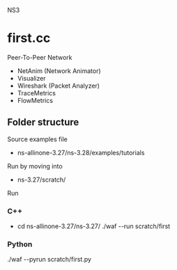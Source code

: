 NS3

# first.cc

Peer-To-Peer Network

- NetAnim (Network Animator)
- Visualizer
- Wireshark (Packet Analyzer)
- TraceMetrics
- FlowMetrics

## Folder structure

Source examples file

- ns-allinone-3.27/ns-3.28/examples/tutorials

Run by moving into

- ns-3.27/scratch/

Run

### C++

- cd ns-allinone-3.27/ns-3.27/
  ./waf --run scratch/first

### Python

./waf --pyrun scratch/first.py
